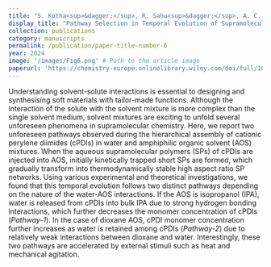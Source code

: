 ```yaml
---
title: "S. Kotha<sup>&dagger;</sup>, R. Sahu<sup>&dagger;</sup>, A. C. Yadav, K. K. Bejagam, S. K. Reddy, K. V. Rao, Pathway Selection in Temporal Evolution of Supramolecular Polymers of Ionic π‐systems: Amphiphilic Organic Solvent Dictates the Fate of Water. <i>Chemistry - a European Journal</i> 30 (2024). (&dagger; = Equal contribution)"
display_title: "Pathway Selection in Temporal Evolution of Supramolecular Polymers of Ionic &pi;-Systems: Amphiphilic Organic Solvent Dictates the Fate of Water"
collection: publications
category: manuscripts
permalink: /publication/paper-title-number-6
year: 2024
image: '/images/Fig6.png' # Path to the article image
paperurl: 'https://chemistry-europe.onlinelibrary.wiley.com/doi/full/10.1002/chem.202303813'
---
```


Understanding solvent-solute interactions is essential to designing and synthesising soft materials with tailor-made functions. Although the interaction of the solute with the solvent mixture is more complex than the single solvent medium, solvent mixtures are exciting to unfold several unforeseen phenomena in supramolecular chemistry. Here, we report two unforeseen pathways observed during the hierarchical assembly of cationic perylene diimides (cPDIs) in water and amphiphilic organic solvent (AOS) mixtures. When the aqueous supramolecular polymers (SPs) of cPDIs are injected into AOS, initially kinetically trapped short SPs are formed, which gradually transform into thermodynamically stable high aspect ratio SP networks. Using various experimental and theoretical investigations, we found that this temporal evolution follows two distinct pathways depending on the nature of the water-AOS interactions. If the AOS is isopropanol (IPA), water is released from cPDIs into bulk IPA due to strong hydrogen bonding interactions, which further decreases the monomer concentration of cPDIs (<i>Pathway-1</i>). In the case of dioxane AOS, cPDI monomer concentration further increases as water is retained among cPDIs (<i>Pathway-2</i>) due to relatively weak interactions between dioxane and water. Interestingly, these two pathways are accelerated by external stimuli such as heat and mechanical agitation.
